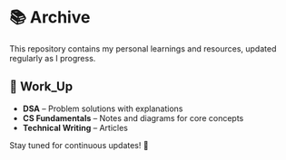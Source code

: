 # 📚 Archive

This repository contains my personal learnings and resources, updated regularly as I progress.  

## 📂 Work_Up
- **DSA** – Problem solutions with explanations  
- **CS Fundamentals** – Notes and diagrams for core concepts  
- **Technical Writing** – Articles

Stay tuned for continuous updates! 🚀
